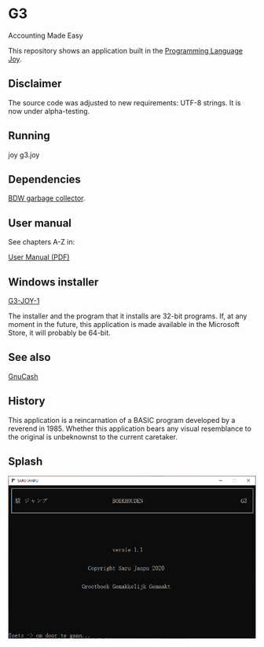 G3
==

Accounting Made Easy

This repository shows an application built in the
[Programming Language Joy](https://github.com/Wodan58/Joy).

Disclaimer
----------

The source code was adjusted to new requirements: UTF-8 strings.
It is now under alpha-testing.

Running
-------

joy g3.joy

Dependencies
------------

[BDW garbage collector](https://github.com/ivmai/bdwgc).

User manual
-----------

See chapters A-Z in:

[User Manual (PDF)](https://github.com/Wodan58/G3/blob/master/JOP.pdf)

Windows installer
-----------------

[G3-JOY-1](https://drive.google.com/file/d/1H8tQwsbWxKky1vSeNMp62w85CX0SPO3T/view?usp=drive_link)

The installer and the program that it installs are 32-bit programs. If, at any
moment in the future, this application is made available in the Microsoft Store,
it will probably be 64-bit.

See also
--------

[GnuCash](https://www.gnucash.org)

History
-------

This application is a reincarnation of a BASIC program developed by a reverend
in 1985. Whether this application bears any visual resemblance to the original
is unbeknownst to the current caretaker.

Splash
------

 ![](doc/splash.PNG)
